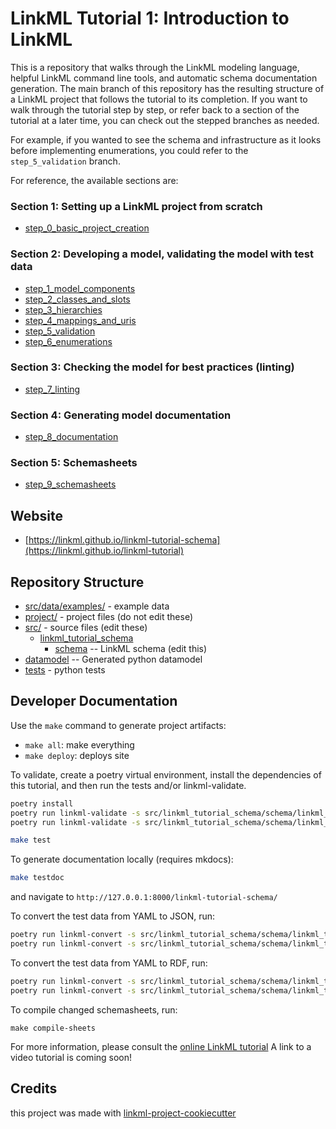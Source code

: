 # LinkML Tutorial 1: Introduction to LinkML

This is a repository that walks through the LinkML modeling language, helpful LinkML command line tools, and 
automatic schema documentation generation. The main branch of this repository has the resulting
structure of a LinkML project that follows the tutorial to its completion.  If you want to walk through
the tutorial step by step, or refer back to a section of the tutorial at a later time, you can 
check out the stepped branches as needed.

For example, if you wanted to see the schema and infrastructure as it looks before implementing enumerations, 
you could refer to the `step_5_validation` branch.

For reference, the available sections are:

### Section 1: Setting up a LinkML project from scratch 
- [step_0_basic_project_creation](https://github.com/linkml/linkml-tutorial/tree/step_0_basic_project_creation)

### Section 2: Developing a model, validating the model with test data

- [step_1_model_components](https://github.com/linkml/linkml-tutorial/tree/step_1_model_components)
- [step_2_classes_and_slots](https://github.com/linkml/linkml-tutorial/tree/step_2_classes_and_slots)
- [step_3_hierarchies](https://github.com/linkml/linkml-tutorial/tree/step_3_hierarchies)
- [step_4_mappings_and_uris](https://github.com/linkml/linkml-tutorial/tree/step_4_mappings_and_uris)
- [step_5_validation](https://github.com/linkml/linkml-tutorial/tree/step_5_validation)
- [step_6_enumerations](https://github.com/linkml/linkml-tutorial/tree/step_6_enumerations)

### Section 3: Checking the model for best practices (linting)
- [step_7_linting](https://github.com/linkml/linkml-tutorial/tree/step_7_linting)

### Section 4: Generating model documentation
- [step_8_documentation](https://github.com/linkml/linkml-tutorial/tree/step_8_documentation)

### Section 5: Schemasheets
- [step_9_schemasheets](https://github.com/linkml/linkml-tutorial/tree/step_9_schemasheets)


## Website

* [https://linkml.github.io/linkml-tutorial-schema](https://linkml.github.io/linkml-tutorial)

## Repository Structure

* [src/data/examples/](src/data/examples/Person-001.yaml) - example data
* [project/](project/) - project files (do not edit these)
* [src/](src/) - source files (edit these)
    * [linkml_tutorial_schema](src/linkml_tutorial_schema)
        * [schema](src/linkml_tutorial_schema/schema) -- LinkML schema (edit this)
* [datamodel](src/linkml_tutorial_schema/datamodel) -- Generated python datamodel
* [tests](tests/) - python tests

## Developer Documentation

Use the `make` command to generate project artifacts:

- `make all`: make everything
- `make deploy`: deploys site

To validate, create a poetry virtual environment, install the dependencies of this tutorial, and then
run the tests and/or linkml-validate.

```bash
poetry install
poetry run linkml-validate -s src/linkml_tutorial_schema/schema/linkml_tutorial_schema.yaml src/data/examples/Person-001.yaml --target-class PersonCollection
poetry run linkml-validate -s src/linkml_tutorial_schema/schema/linkml_tutorial_schema.yaml src/data/examples/Animal-001.yaml --target-class AnimalCollection
```

```bash
make test
```

To generate documentation locally (requires mkdocs):

```bash
make testdoc
```
and navigate to `http://127.0.0.1:8000/linkml-tutorial-schema/`

To convert the test data from YAML to JSON, run:

```bash
poetry run linkml-convert -s src/linkml_tutorial_schema/schema/linkml_tutorial_schema.yaml -t json src/data/examples/Animal-001.yaml --target-class AnimalCollection
poetry run linkml-convert -s src/linkml_tutorial_schema/schema/linkml_tutorial_schema.yaml -t json src/data/examples/Person-001.yaml --target-class PersonCollection
```

To convert the test data from YAML to RDF, run:

```bash
poetry run linkml-convert -s src/linkml_tutorial_schema/schema/linkml_tutorial_schema.yaml -t rdf src/data/examples/Animal-001.yaml --target-class AnimalCollection
poetry run linkml-convert -s src/linkml_tutorial_schema/schema/linkml_tutorial_schema.yaml -t rdf src/data/examples/Person-001.yaml --target-class PersonCollection
```

To compile changed schemasheets, run:

```
make compile-sheets
```

For more information, please consult the [online LinkML tutorial](https://linkml.io/linkml/intro/tutorial01.html)
A link to a video tutorial is coming soon!


## Credits

this project was made with [linkml-project-cookiecutter](https://github.com/linkml/linkml-project-cookiecutter)
